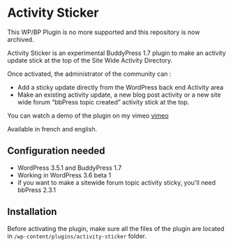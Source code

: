 Activity Sticker
================

This WP/BP Plugin is no more supported and this repository is now archived.

Activity Sticker is an experimental BuddyPress 1.7 plugin to make an activity update stick at the top of the Site Wide Activity Directory.

Once activated, the administrator of the community can :

+ Add a sticky update directly from the WordPress back end Activity area
+ Make an existing activity update, a new blog post activity or a new site wide forum “bbPress topic created” activity stick at the top.

You can watch a demo of the plugin on my vimeo [vimeo](http://vimeo.com/imath/activity-sticker)

Available in french and english. 


Configuration needed
--------------------

+ WordPress 3.5.1 and BuddyPress 1.7
+ Working in WordPress 3.6 beta 1
+ if you want to make a sitewide forum topic activity sticky, you'll need bbPress 2.3.1

Installation
------------

Before activating the plugin, make sure all the files of the plugin are located in `/wp-content/plugins/activity-sticker` folder.

